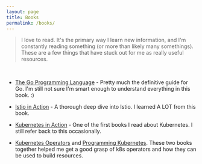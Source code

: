 ```yaml
---
layout: page
title: Books
permalink: /books/
---
```


> I love to read. It's the primary way I learn new information, and I'm constantly reading something (or more than likely many somethings). These are a few things that have stuck out for me as really useful resources.

<br />

* [The Go Programming Language](https://www.gopl.io/) - Pretty much the definitive guide for Go. I'm still not sure I'm smart enough to understand everything in this book. :)

* [Istio in Action](https://www.manning.com/books/istio-in-action) - A thorough deep dive into Istio. I learned A LOT from this book.

* [Kubernetes in Action](https://www.manning.com/books/kubernetes-in-action) - One of the first books I read about Kubernetes. I still refer back to this occasionally.

* [Kubernetes Operators](https://www.redhat.com/rhdc/managed-files/cl-oreilly-kubernetes-operators-ebook-f21452-202001-en_2.pdf) and [Programming Kubernetes](https://www.oreilly.com/library/view/programming-kubernetes/9781492047094/). These two books together helped me get a good grasp of k8s operators and how they can be used to build resources.
